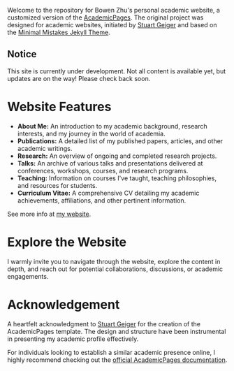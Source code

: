 Welcome to the repository for Bowen Zhu's personal academic website, a customized version of the [AcademicPages](https://github.com/academicpages/academicpages.github.io). The original project was designed for academic websites, initiated by [Stuart Geiger](https://github.com/staeiou) and based on the [Minimal Mistakes Jekyll Theme](https://mmistakes.github.io/minimal-mistakes/).


## Notice
This site is currently under development.
Not all content is available yet, but updates are on the way!
Please check back soon.


# Website Features

* **About Me:** An introduction to my academic background, research interests, and my journey in the world of academia.
* **Publications:** A detailed list of my published papers, articles, and other academic writings.
* **Research:** An overview of ongoing and completed research projects.
* **Talks:** An archive of various talks and presentations delivered at conferences, workshops, courses, and research programs.
* **Teaching:** Information on courses I've taught, teaching philosophies, and resources for students.
* **Curriculum Vitae:** A comprehensive CV detailing my academic achievements, affiliations, and other pertinent information.

See more info at [my website](https://www.bwzhu.com).


# Explore the Website

I warmly invite you to navigate through the website, explore the content in depth, and reach out for potential collaborations, discussions, or academic engagements.


# Acknowledgement

A heartfelt acknowledgment to [Stuart Geiger](https://github.com/staeiou) for the creation of the AcademicPages template. The design and structure have been instrumental in presenting my academic profile effectively.

For individuals looking to establish a similar academic presence online, I highly recommend checking out the [official AcademicPages documentation](https://academicpages.github.io/).